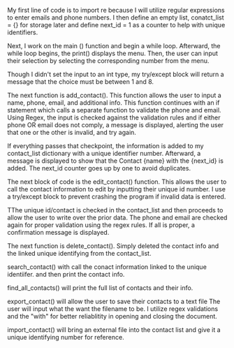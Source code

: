 My first line of code is to import re because I will utilize regular expressions to enter emails and phone numbers. I then define an empty list, conatct_list = {} for storage later and define next_id = 1 as a counter to help with unique identifiers.

Next, I work on the main () function and begin a while loop. Afterward, the while loop begins, the print() displays the menu. Then, the user can input their selection by selecting the corresponding number from the menu. 

Though I didn't set the input to an int type, my try/except block will return a message that the choice must be between 1 and 8.

The next function is add_contact(). This function allows the user to input a name, phone, email, and additional info. This function continues with an if statement which calls a separate function to validate the phone and email. Using Regex, the input is checked against the validation rules and if either phone OR email does not comply, a message is displayed, alerting the user that one or the other is invalid, and try again.

If everything passes that checkpoint, the information is added to my contact_list dictionary with a unique identifier number. Afterward, a message is displayed to show that the Contact {name} with the {next_id} is added. The next_id counter goes up by one to avoid duplicates. 

The next block of code is the edit_contact() function. This allows the user to call the contact information to edit by inputting their unique id number. I use a try/except block to prevent crashing the program if invalid data is entered. 

TThe unique id/contact is checked in the contact_list and then proceeds to allow the user to write over the prior data. The phone and email are checked again for proper validation using the regex rules. If all is proper, a confirmation message is displayed.

The next function is delete_contact(). Simply deleted the contact info and the linked unique identifying from the contact_list.

search_contact() with call the conact information linked to the unique identiifer. and then print the contact info.

find_all_contacts() will print the full list of contacts and their info.

export_contact() will allow the user to save their contacts to a text file The user will input what the want the filename to be. I utilize regex validations and the "with" for better reliablitity in opening and closing the document. 

import_contact() will bring an external file into the contact list and give it a unique identifying number for reference.




